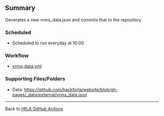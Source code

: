 ## Summary
Generates a new vrms_data.json and commits that to the repository

### Scheduled
- Scheduled to run everyday at 10:00

### Workflow
- [vrms-data.yml](https://github.com/hackforla/website/blob/gh-pages/.github/workflows/vrms-data.yml)

### Supporting Files/Folders
- Data: https://github.com/hackforla/website/blob/gh-pages/_data/external/vrms_data.json
---
Back to [HfLA GitHub Actions](HfLA-GitHub-Actions)